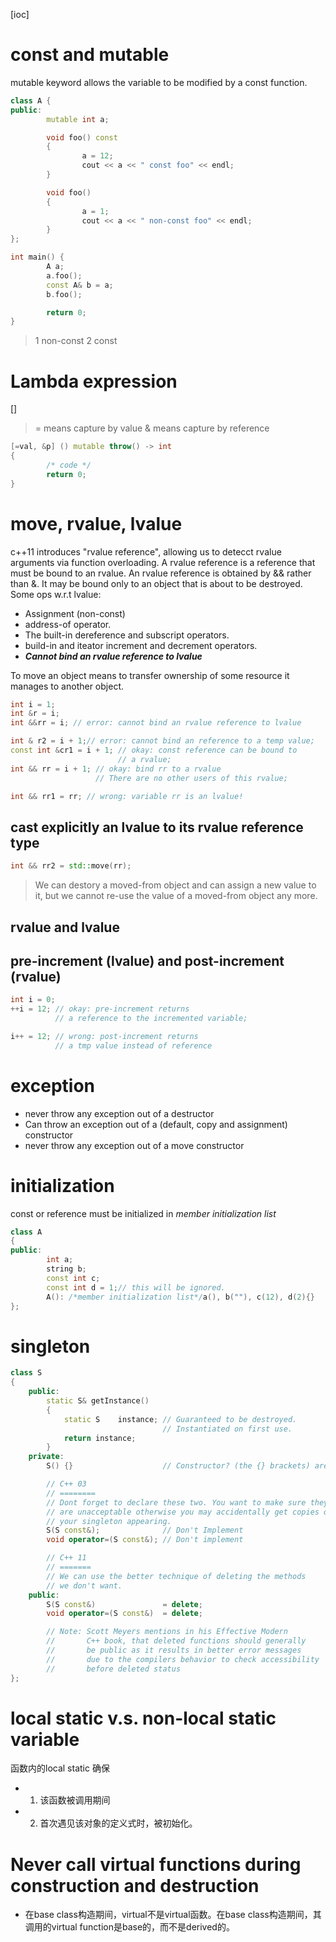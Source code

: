 [ioc]

# const and mutable 

mutable keyword allows the variable to be modified by a const function.
```cpp
class A {
public: 
        mutable int a;

        void foo() const 
        {
                a = 12;
                cout << a << " const foo" << endl;
        }

        void foo() 
        {
                a = 1;
                cout << a << " non-const foo" << endl;
        }
};

int main() {
        A a;
        a.foo();
        const A& b = a;
        b.foo();

        return 0;
}
```
> 1 non-const 
> 2 const

# Lambda expression
\[\]
> = means capture by value
> & means capture by reference

```cpp
[=val, &p] () mutable throw() -> int
{
        /* code */
        return 0;
}
```

# move, rvalue, lvalue
c++11 introduces "rvalue reference", allowing us to detecct rvalue arguments via function overloading.
A rvalue reference is a reference that must be bound to an rvalue. An rvalue reference is obtained by && rather than &. It may be bound only to an object that is about to be destroyed.
Some ops w.r.t lvalue:
- Assignment (non-const)
- address-of operator.
- The built-in dereference and subscript operators.
- build-in and iteator increment and decrement operators.
- ***Cannot bind an rvalue reference to lvalue***

To move an object means to transfer ownership of some resource it manages to another object.

```cpp
int i = 1;
int &r = i;
int &&rr = i; // error: cannot bind an rvalue reference to lvalue

int & r2 = i + 1;// error: cannot bind an reference to a temp value;
const int &cr1 = i + 1; // okay: const reference can be bound to
                        // a rvalue;
int && rr = i + 1; // okay: bind rr to a rvalue
                   // There are no other users of this rvalue;

int && rr1 = rr; // wrong: variable rr is an lvalue!
```
## cast explicitly an lvalue to its rvalue reference type
```cpp
int && rr2 = std::move(rr);
```
> We can destory a moved-from object and can assign a new value to it, but we cannot re-use the value of a moved-from object any more.

## rvalue and lvalue

## pre-increment (lvalue) and post-increment (rvalue)
```cpp
int i = 0;
++i = 12; // okay: pre-increment returns 
          // a reference to the incremented variable;

i++ = 12; // wrong: post-increment returns 
          // a tmp value instead of reference
```

# exception

- never throw any exception out of a destructor
- Can throw an exception out of a (default, copy and assignment) constructor
- never throw any exception out of a move constructor

# initialization
const or reference must be initialized in *member initialization list*
```cpp
class A
{
public:
        int a;
        string b;
        const int c;
        const int d = 1;// this will be ignored.
        A(): /*member initialization list*/a(), b(""), c(12), d(2){}
};
```
# singleton
```cpp
class S
{
    public:
        static S& getInstance()
        {
            static S    instance; // Guaranteed to be destroyed.
                                  // Instantiated on first use.
            return instance;
        }
    private:
        S() {}                    // Constructor? (the {} brackets) are needed here.

        // C++ 03
        // ========
        // Dont forget to declare these two. You want to make sure they
        // are unacceptable otherwise you may accidentally get copies of
        // your singleton appearing.
        S(S const&);              // Don't Implement
        void operator=(S const&); // Don't implement

        // C++ 11
        // =======
        // We can use the better technique of deleting the methods
        // we don't want.
    public:
        S(S const&)               = delete;
        void operator=(S const&)  = delete;

        // Note: Scott Meyers mentions in his Effective Modern
        //       C++ book, that deleted functions should generally
        //       be public as it results in better error messages
        //       due to the compilers behavior to check accessibility
        //       before deleted status
};
```
# local static v.s. non-local static variable
函数内的local static 确保
- 1. 该函数被调用期间
- 2. 首次遇见该对象的定义式时，被初始化。

# Never call virtual functions during construction and destruction
- 在base class构造期间，virtual不是virtual函数。在base class构造期间，其调用的virtual function是base的，而不是derived的。
